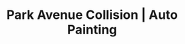 ---
title: "Park Avenue Collision | Auto Painting"
url: /west-orange/park-avenue-collision-auto-painting/
shop: car repair
---